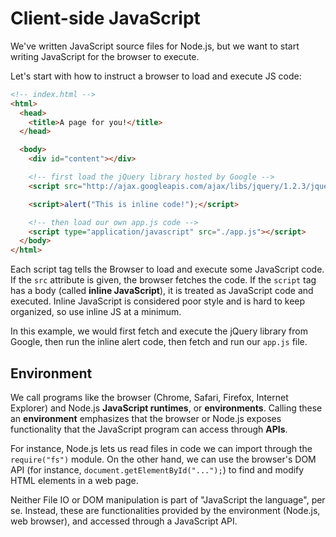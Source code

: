 # Client-side JavaScript

We've written JavaScript source files for Node.js, but we want to start
writing JavaScript for the browser to execute.

Let's start with how to instruct a browser to load and execute JS code:

```html
<!-- index.html -->
<html>
  <head>
    <title>A page for you!</title>
  </head>

  <body>
    <div id="content"></div>

    <!-- first load the jQuery library hosted by Google -->
    <script src="http://ajax.googleapis.com/ajax/libs/jquery/1.2.3/jquery.js"></script>

    <script>alert("This is inline code!");</script>

    <!-- then load our own app.js code -->
    <script type="application/javascript" src="./app.js"></script>
  </body>
</html>
```

Each script tag tells the Browser to load and execute some JavaScript
code. If the `src` attribute is given, the browser fetches the code.
If the `script` tag has a body (called **inline JavaScript**), it is
treated as JavaScript code and executed. Inline JavaScript is
considered poor style and is hard to keep organized, so use inline JS
at a minimum.

In this example, we would first fetch and execute the jQuery library
from Google, then run the inline alert code, then fetch and run our
`app.js` file.

## Environment

We call programs like the browser (Chrome, Safari, Firefox, Internet
Explorer) and Node.js **JavaScript runtimes**, or **environments**.
Calling these an **environment** emphasizes that the browser or Node.js
exposes functionality that the JavaScript program can access through
**APIs**.

For instance, Node.js lets us read files in code we can import through
the `require("fs")` module. On the other hand, we can use the browser's
DOM API (for instance, `document.getElementById("...");`) to find and
modify HTML elements in a web page.

Neither File IO or DOM manipulation is part of "JavaScript the
language", per se. Instead, these are functionalities provided by the
environment (Node.js, web browser), and accessed through a JavaScript
API.
